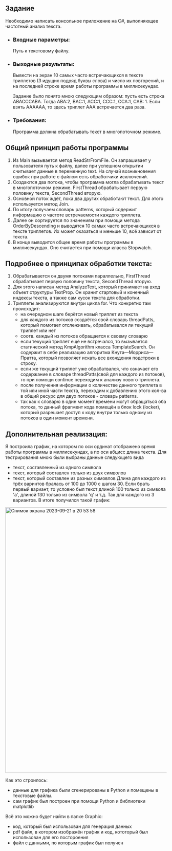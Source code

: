 ## Задание
Необходимо написать консольное приложение на C#, выполняющее частотный анализ текста.
- ### Входные параметры:
  Путь к текстовому файлу.
- ### Выходные результаты:
  Вывести на экран 10 самых часто встречающихся в тексте триплетов (3 идущих подряд буквы слова) и число их повторений, и на последней строке время работы программы в миллисекундах.

  Задание было понято мною следующим образом: пусть есть строка ABACCCABA. Тогда ABA:2, BAC:1,
  ACC:1, CCC:1, CCA:1, CAB: 1. Если взять AAAAAA, то здесь триплет AAA встречается два раза.
  
- ### Требования:
  Программа должна обрабатывать текст в многопоточном режиме.

## Общий принцип работы программы
1) Из Main вызывается метод ReadStrFromFile. Он запрашивает у пользователя путь к файлу, далее при успешном открытии считывает данные в переменную text. На случай возникновения ошибок при работе с файлом есть обработчики исключений.
2) Создаются два потока, чтобы программа могла обрабатывать текст в многопоточном режиме. FirstThread обрабатывает первую половину текста, SecondThread вторую.
3) Основной поток ждёт, пока два других обработают текст. Для этого используется метод Join.
4) По итогу получаем словарь patterns, который содержит информацию о частоте встречаемости каждого триплета.
5) Далее он сортируется по знанениям при помощи метода OrderByDescending и выводятся 10 самых часто встречающихся в тексте триплетов. Их может оказаться и меньше 10, всё зависит от текста.
6) В конце выводится общее время работы программы в миллисекундах. Оно считается при помощи класса Stopwatch.

## Подробнее о принципах обработки текста:
1) Обрабатывается он двумя потоками параллельно, FirstThread обрабатывает первую половину текста, SecondThread вторую.
2) Для этого написан метод AnalyzeText, который принимает на вход объект структуры TextProp. Он хранит стартовый и конечный индексы текста, а также сам кусок текста для обработки.
3) Триплеты анализируются внутри цикла for. Что конкретно там происходит:
   - на очередном шаге берётся новый триплет из текста
   - для каждого из потоков создаётся свой словарь threadPatts, который помогает отслеживать, обрабатывался ли текущий триплет или нет
   - соотв. каждый из потоков обращается к своему словарю
   - если текущий триплет ещё не встречался, то вызывается статический метод KmpAlgorithm класса TemplateSearch. Он содержит в себе реализацию алгоритма Кнута—Морриса—Пратта, который позволяет искать все вхождения подстроки в строку.
   - если же текущий триплет уже обрабатвался, что означает его содержание в словаре threadPatts(свой для каждого из потоков), то при помощи continue переходим к анализу нового триплета.
   - после получения информации о количестве данного триплета в той или иной части текста, переходим к добавлению этого кол-ва в общий ресурс для двух потоков - словарь patterns.
   - так как к словарю в один момент времени могут обращаться оба потока, то данный фрагмент кода помещён в блок lock (locker), который разрешает доступ к коду внутри только одному из потоков в один момент времени.

## Дополнительная реализация:  
Я построила график, на котором по оси ординат отображено время работы программы в миллисекундах, а по оси абцисс длина текста.
Для тестрирования мною были выбраны данные следующего вида 
- текст, составленный из одного символа
- текст, который составлен только из двух символов
- текст, который составлен из разных симовлов
Длина для каждого из трёх варинтов бралась от 100 до 1000 с шагом 30.
Если брать первый вариант, то условно был текст длиной 100 только из символа 'a', длиной 130 только из символа 'q' и т.д. Так для каждого из 3 вариантов.
В итоге получился такой график:
<img width="827" alt="Снимок экрана 2023-09-21 в 20 53 58" src="https://github.com/KamlR/CSharp/assets/115434090/51597989-2501-4138-8eb1-c6e023f5d453">

Как это строилось:
- данные для графика были сгенерированы в Python и помещены в текстовые файлы.
- сам график был построен при помощи Python и библиотеки matplotlib

Всё это можно будет найти в папке Graphic:
- код, который был использован для генерация данных
- pdf файл, в котором изображён график и код, кототорый был использован для его постороения
- файл с данными, по которым график был получен
